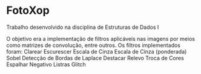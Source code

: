 # FotoXop
Trabalho desenvolvido na disciplina de Estruturas de Dados I

O objetivo era a implementação de filtros aplicáveis nas imagens por meios como matrizes de convolução, entre outros. Os filtros implementados foram:
  Clarear
  Escurescer
  Escala de Cinza
  Escala de Cinza (ponderada)
  Sobel
  Detecção de Bordas de Laplace
  Destacar Relevo
  Troca de Cores
  Espalhar
  Negativo
  Listras
  Glitch
